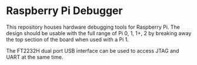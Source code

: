Raspberry Pi Debugger
=====================

This repository houses hardware debugging tools for Raspberry Pi. The design should be usable with the full range of Pi 0, 1, 1+, 2 by breaking away the top section of the board when used with a Pi 1.

The FT2232H dual port USB interface can be used to access JTAG and UART at the same time.
